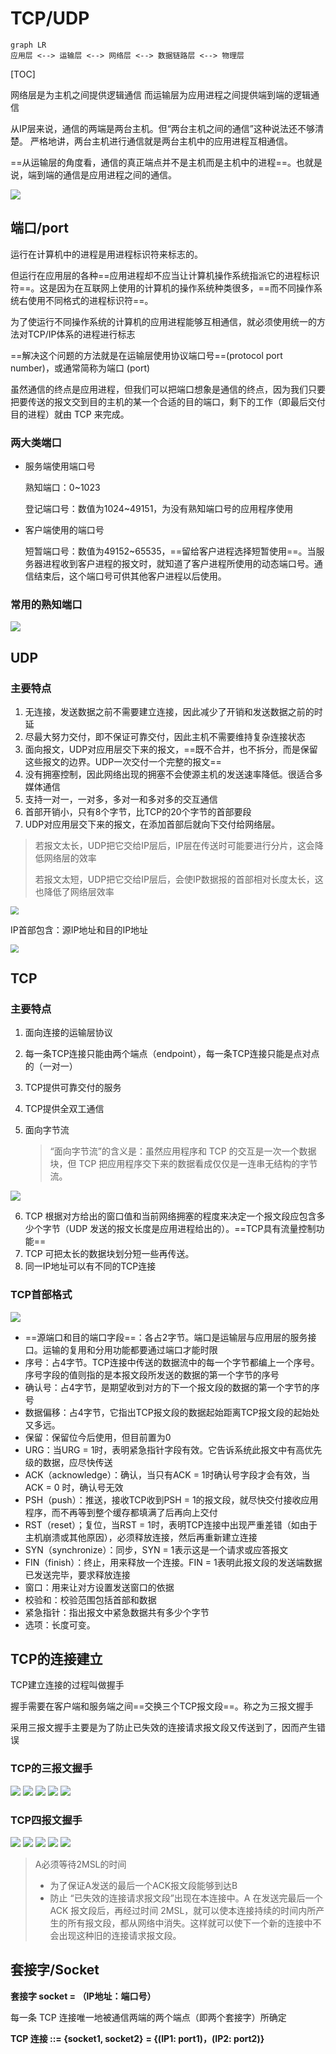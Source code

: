 # TCP/UDP

```mermaid
graph LR
应用层 <--> 运输层 <--> 网络层 <--> 数据链路层 <--> 物理层
```

[TOC]



网络层是为主机之间提供逻辑通信
而运输层为应用进程之间提供端到端的逻辑通信

从IP层来说，通信的两端是两台主机。但“两台主机之间的通信”这种说法还不够清楚。
严格地讲，两台主机进行通信就是两台主机中的应用进程互相通信。

==从运输层的角度看，通信的真正端点并不是主机而是主机中的进程==。也就是说，端到端的通信是应用进程之间的通信。

<img src="..\..\..\imgs\_Net\计算机网络\Snipaste_2020-08-24_21-44-21.png"/>

## 端口/port

运行在计算机中的进程是用进程标识符来标志的。

但运行在应用层的各种==应用进程却不应当让计算机操作系统指派它的进程标识符==。这是因为在互联网上使用的计算机的操作系统种类很多，==而不同操作系统右使用不同格式的进程标识符==。

为了使运行不同操作系统的计算机的应用进程能够互相通信，就必须使用统一的方法对TCP/IP体系的进程进行标志

==解决这个问题的方法就是在运输层使用协议端口号==(protocol port number)，或通常简称为端口 (port)

虽然通信的终点是应用进程，但我们可以把端口想象是通信的终点，因为我们只要把要传送的报文交到目的主机的某一个合适的目的端口，剩下的工作（即最后交付目的进程）就由 TCP 来完成。

### 两大类端口

- 服务端使用端口号

  熟知端口：0~1023

  登记端口号：数值为1024~49151，为没有熟知端口号的应用程序使用

- 客户端使用的端口号

  短暂端口号：数值为49152~65535，==留给客户进程选择短暂使用==。当服务器进程收到客户进程的报文时，就知道了客户进程所使用的动态端口号。通信结束后，这个端口号可供其他客户进程以后使用。 

### 常用的熟知端口

<img src="..\..\..\imgs\_Net\计算机网络\Snipaste_2020-08-24_22-06-25.png"/>

## UDP

### 主要特点

1. 无连接，发送数据之前不需要建立连接，因此减少了开销和发送数据之前的时延
2. 尽最大努力交付，即不保证可靠交付，因此主机不需要维持复杂连接状态
3. 面向报文，UDP对应用层交下来的报文，==既不合并，也不拆分，而是保留这些报文的边界。UDP一次交付一个完整的报文==
4. 没有拥塞控制，因此网络出现的拥塞不会使源主机的发送速率降低。很适合多媒体通信
5. 支持一对一，一对多，多对一和多对多的交互通信
6. 首部开销小，只有8个字节，比TCP的20个字节的首部要段
7. UDP对应用层交下来的报文，在添加首部后就向下交付给网络层。

> 若报文太长，UDP把它交给IP层后，IP层在传送时可能要进行分片，这会降低网络层的效率
>
> 若报文太短，UDP把它交给IP层后，会使IP数据报的首部相对长度太长，这也降低了网络层效率

<img src="..\..\..\imgs\_Net\计算机网络\Snipaste_2020-08-24_23-30-45.png" style="zoom:80%;" />

IP首部包含：源IP地址和目的IP地址

<img src="..\..\..\imgs\_Net\计算机网络\Snipaste_2020-08-24_23-37-51.png" style="zoom:80%;" />

## TCP

### 主要特点

1. 面向连接的运输层协议

2. 每一条TCP连接只能由两个端点（endpoint），每一条TCP连接只能是点对点的（一对一）

3. TCP提供可靠交付的服务

4. TCP提供全双工通信

5. 面向字节流

   > “面向字节流”的含义是：虽然应用程序和 TCP 的交互是一次一个数据块，但 TCP 把应用程序交下来的数据看成仅仅是一连串无结构的字节流。

<img src="..\..\..\imgs\_Net\计算机网络\Snipaste_2020-08-24_23-46-43.png"/>

   6. TCP 根据对方给出的窗口值和当前网络拥塞的程度来决定一个报文段应包含多少个字节（UDP 发送的报文长度是应用进程给出的）。==TCP具有流量控制功能==
   7. TCP 可把太长的数据块划分短一些再传送。
   8. 同一IP地址可以有不同的TCP连接

### TCP首部格式

<img src="..\..\..\imgs\_Net\计算机网络\Snipaste_2020-08-25_00-39-07.png"/>

- ==源端口和目的端口字段==：各占2字节。端口是运输层与应用层的服务接口。运输的复用和分用功能都要通过端口才能时限
- 序号：占4字节。TCP连接中传送的数据流中的每一个字节都编上一个序号。序号字段的值则指的是本报文段所发送的数据的第一个字节的序号
- 确认号：占4字节，是期望收到对方的下一个报文段的数据的第一个字节的序号
- 数据偏移：占4字节，它指出TCP报文段的数据起始距离TCP报文段的起始处又多远。
- 保留：保留位今后使用，但目前置为0
- URG：当URG = 1时，表明紧急指针字段有效。它告诉系统此报文中有高优先级的数据，应尽快传送
- ACK（acknowledge）：确认，当只有ACK = 1时确认号字段才会有效，当ACK = 0 时，确认号无效
- PSH（push）：推送，接收TCP收到PSH = 1的报文段，就尽快交付接收应用程序，而不再等到整个缓存都填满了后再向上交付
- RST（reset）；复位，当RST = 1时，表明TCP连接中出现严重差错（如由于主机崩溃或其他原因），必须释放连接，然后再重新建立连接
- SYN（synchronize）：同步，SYN = 1表示这是一个请求或应答报文
- FIN（finish）：终止，用来释放一个连接。FIN = 1表明此报文段的发送端数据已发送完毕，要求释放连接
- 窗口：用来让对方设置发送窗口的依据
- 校验和：校验范围包括首部和数据
- 紧急指针：指出报文中紧急数据共有多少个字节
- 选项：长度可变。 

## TCP的连接建立

TCP建立连接的过程叫做握手

握手需要在客户端和服务端之间==交换三个TCP报文段==。称之为三报文握手

采用三报文握手主要是为了防止已失效的连接请求报文段又传送到了，因而产生错误

### TCP的三报文握手

<img src="..\..\..\imgs\_Net\计算机网络\Snipaste_2020-08-25_14-33-57.png"/>

<img src="..\..\..\imgs\_Net\计算机网络\Snipaste_2020-08-25_14-34-52.png"/>

<img src="..\..\..\imgs\_Net\计算机网络\Snipaste_2020-08-25_14-35-35.png"/>

<img src="..\..\..\imgs\_Net\计算机网络\Snipaste_2020-08-25_14-37-36.png"/>

<img src="..\..\..\imgs\_Net\计算机网络\Snipaste_2020-08-25_14-42-53.png"/>



### TCP四报文握手

<img src="..\..\..\imgs\_Net\计算机网络\Snipaste_2020-08-25_14-43-36.png"/>

<img src="..\..\..\imgs\_Net\计算机网络\Snipaste_2020-08-25_14-45-07.png"/>

<img src="..\..\..\imgs\_Net\计算机网络\Snipaste_2020-08-25_14-46-06.png"/>

<img src="..\..\..\imgs\_Net\计算机网络\Snipaste_2020-08-25_14-48-02.png"/>

<img src="..\..\..\imgs\_Net\计算机网络\Snipaste_2020-08-25_14-48-55.png"/>

> A必须等待2MSL的时间
>
> - 为了保证A发送的最后一个ACK报文段能够到达B
> - 防止 “已失效的连接请求报文段”出现在本连接中。A 在发送完最后一个 ACK 报文段后，再经过时间 2MSL，就可以使本连接持续的时间内所产生的所有报文段，都从网络中消失。这样就可以使下一个新的连接中不会出现这种旧的连接请求报文段。

## 套接字/Socket

**套接字 socket = （IP地址：端口号）**

每一条 TCP 连接唯一地被通信两端的两个端点（即两个套接字）所确定

**TCP 连接 ::= {socket1, socket2}** 
             	  **= {(IP1: port1)，(IP2: port2)}**